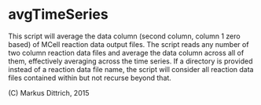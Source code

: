 avgTimeSeries
=============

This script will average the data column (second column, column 1 zero based) of MCell 
reaction data output files. The script reads any number of two column reaction data 
files and average the data column across all of them, effectively averaging across 
the time series. If a directory is provided instead of a reaction data file name, 
the script will consider all reaction data files contained within but not recurse 
beyond that. 

(C) Markus Dittrich, 2015
